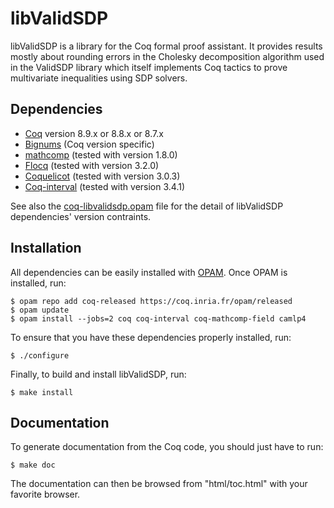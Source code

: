 libValidSDP
===========

libValidSDP is a library for the Coq formal proof assistant. It provides
results mostly about rounding errors in the Cholesky decomposition algorithm
used in the ValidSDP library which itself implements Coq tactics to prove
multivariate inequalities using SDP solvers.

Dependencies
------------

- [Coq](https://coq.inria.fr) version 8.9.x or 8.8.x or 8.7.x
- [Bignums](https://github.com/coq/bignums) (Coq version specific)
- [mathcomp](https://math-comp.github.io/math-comp/) (tested with version 1.8.0)
- [Flocq](http://flocq.gforge.inria.fr/) (tested with version 3.2.0)
- [Coquelicot](http://coquelicot.saclay.inria.fr/) (tested with version 3.0.3)
- [Coq-interval](http://coq-interval.gforge.inria.fr/) (tested with version 3.4.1)

See also the [coq-libvalidsdp.opam](../coq-libvalidsdp.opam) file for the
detail of libValidSDP dependencies' version contraints.

Installation
------------

All dependencies can be easily installed with [OPAM](https://opam.ocaml.org/).
Once OPAM is installed, run:

    $ opam repo add coq-released https://coq.inria.fr/opam/released
    $ opam update
    $ opam install --jobs=2 coq coq-interval coq-mathcomp-field camlp4

To ensure that you have these dependencies properly installed, run:

    $ ./configure

Finally, to build and install libValidSDP, run:

    $ make install

Documentation
-------------

To generate documentation from the Coq code, you should just have to
run:

    $ make doc

The documentation can then be browsed from "html/toc.html"
with your favorite browser.
